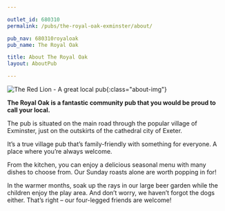 ```yaml
---

outlet_id: 680310
permalink: /pubs/the-royal-oak-exminster/about/

pub_nav: 680310royaloak
pub_name: The Royal Oak

title: About The Royal Oak
layout: AboutPub

---
```

	
![The Red Lion - A great local pub](/pubs/680310_the_royal_oak/assets/royaloak_sm.jpg){:class="about-img"}	
	
**The Royal Oak is a fantastic community pub that you would be proud to call your local.**

The pub is situated on the main road through the popular village of Exminster, just on the outskirts of the cathedral city of Exeter.

It’s a true village pub that’s family-friendly with something for everyone. A place where you’re always welcome.

From the kitchen, you can enjoy a delicious seasonal menu with many dishes to choose from. Our Sunday roasts alone are worth popping in for!

In the warmer months, soak up the rays in our large beer garden while the children enjoy the play area. And don’t worry, we haven’t forgot the dogs either. That’s right – our four-legged friends are welcome!
